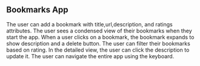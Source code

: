 ## Bookmarks App

The user can add a bookmark with title,url,description, and ratings attributes.
The user sees a condensed view of their bookmarks when they start the app.
When a user clicks on a bookmark, the bookmark expands to show description and a delete button.
The user can filter their bookmarks based on rating.
In the detailed view, the user can click the description to update it.
The user can navigate the entire app using the keyboard.